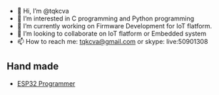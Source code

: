 - 👋 Hi, I’m @tqkcva
- 👀 I’m interested in C programming and Python programming
- 🌱 I’m currently working on Firmware Development for IoT flatform.
- 💞️ I’m looking to collaborate on IoT flatform or Embedded system
- 📫 How to reach me: tqkcva@gmail.com or skype: live:50901308

## Hand made
- [ESP32 Programmer](https://github.com/tqkcva/handmade "ESP32 Programmer")

<!---
tqkcva/tqkcva is a ✨ special ✨ repository because its `README.md` (this file) appears on your GitHub profile.
You can click the Preview link to take a look at your changes.
--->
